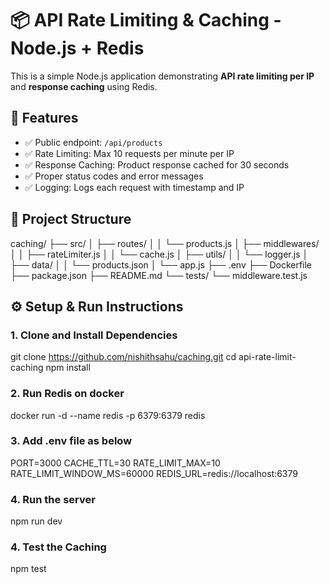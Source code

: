 # 📦 API Rate Limiting & Caching - Node.js + Redis

This is a simple Node.js application demonstrating **API rate limiting per IP** and **response caching** using Redis.

## 🚀 Features

- ✅ Public endpoint: `/api/products`
- ✅ Rate Limiting: Max 10 requests per minute per IP
- ✅ Response Caching: Product response cached for 30 seconds
- ✅ Proper status codes and error messages
- ✅ Logging: Logs each request with timestamp and IP

## 📁 Project Structure

caching/
├── src/
│   ├── routes/
│   │   └── products.js
│   ├── middlewares/
│   │   ├── rateLimiter.js
│   │   └── cache.js
│   ├── utils/
│   │   └── logger.js
│   ├── data/
│   │   └── products.json
│   └── app.js
├── .env
├── Dockerfile
├── package.json
├── README.md
└── tests/
    └── middleware.test.js

## ⚙️ Setup & Run Instructions

### 1. Clone and Install Dependencies

git clone <https://github.com/nishithsahu/caching.git>
cd api-rate-limit-caching
npm install

### 2. Run Redis on docker

docker run -d --name redis -p 6379:6379 redis

### 3. Add .env file as below

PORT=3000
CACHE_TTL=30
RATE_LIMIT_MAX=10
RATE_LIMIT_WINDOW_MS=60000
REDIS_URL=redis://localhost:6379

### 4. Run the server

npm run dev

### 4. Test the Caching

npm test
